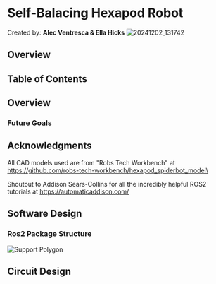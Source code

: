 # Self-Balacing Hexapod Robot
Created by: **Alec Ventresca & Ella Hicks**
![20241202_131742](https://github.com/user-attachments/assets/5de234e7-d59f-4bf5-8e5d-8d2eb02bb3d5)

## Overview
## Table of Contents

## Overview
### Future Goals

## Acknowledgments
All CAD models used are from "Robs Tech Workbench" at https://github.com/robs-tech-workbench/hexapod_spiderbot_model\  
  
Shoutout to Addison Sears-Collins for all the incredibly helpful ROS2 tutorials at https://automaticaddison.com/

## Software Design
### Ros2 Package Structure
![Support Polygon](https://github.com/user-attachments/assets/dba709ec-b20d-42da-985f-b76f4709a2ae)

## Circuit Design

